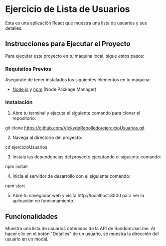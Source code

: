 # Ejercicio de Lista de Usuarios

Esta es una aplicación React que muestra una lista de usuarios y sus detalles.

## Instrucciones para Ejecutar el Proyecto

Para ejecutar este proyecto en tu máquina local, sigue estos pasos:

### Requisitos Previos

Asegúrate de tener instalados los siguientes elementos en tu máquina:

- [Node.js](https://nodejs.org/) y [npm](https://www.npmjs.com/) (Node Package Manager)

### Instalación

1. Abre tu terminal y ejecuta el siguiente comando para clonar el repositorio:

  git clone https://github.com/VickydeRebolledo/ejercicioUsuarios.git

2. Navega al directorio del proyecto:

  cd ejercicioUsuarios

3. Instala las dependencias del proyecto ejecutando el siguiente comando:

  npm install

4. Inicia el servidor de desarrollo con el siguiente comando:
  
  npm start

5. Abre tu navegador web y visita http://localhost:3000 para ver la aplicación en funcionamiento.

## Funcionalidades
Muestra una lista de usuarios obtenidos de la API de RandomUser.me.
Al hacer clic en el botón "Detalles" de un usuario, se muestra la dirección del usuario en un modal.
 
